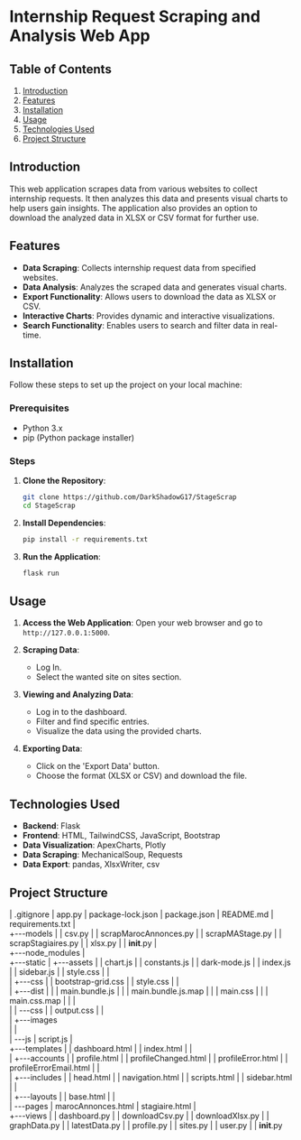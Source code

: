 # Internship Request Scraping and Analysis Web App

## Table of Contents
1. [Introduction](#introduction)
2. [Features](#features)
3. [Installation](#installation)
4. [Usage](#usage)
5. [Technologies Used](#technologies-used)
6. [Project Structure](#project-structure)

## Introduction
This web application scrapes data from various websites to collect internship requests. It then analyzes this data and presents visual charts to help users gain insights. The application also provides an option to download the analyzed data in XLSX or CSV format for further use.

## Features
- **Data Scraping**: Collects internship request data from specified websites.
- **Data Analysis**: Analyzes the scraped data and generates visual charts.
- **Export Functionality**: Allows users to download the data as XLSX or CSV.
- **Interactive Charts**: Provides dynamic and interactive visualizations.
- **Search Functionality**: Enables users to search and filter data in real-time.

## Installation
Follow these steps to set up the project on your local machine:

### Prerequisites
- Python 3.x
- pip (Python package installer)

### Steps
1. **Clone the Repository**:
    ```bash
    git clone https://github.com/DarkShadowG17/StageScrap
    cd StageScrap
    ```

2. **Install Dependencies**:
    ```bash
    pip install -r requirements.txt
    ```

3. **Run the Application**:
    ```bash
    flask run
    ```

## Usage
1. **Access the Web Application**:
    Open your web browser and go to `http://127.0.0.1:5000`.

2. **Scraping Data**:
    - Log In.
    - Select the wanted site on sites section.

3. **Viewing and Analyzing Data**:
    - Log in to the dashboard.
    - Filter and find specific entries.
    - Visualize the data using the provided charts.

4. **Exporting Data**:
    - Click on the 'Export Data' button.
    - Choose the format (XLSX or CSV) and download the file.

## Technologies Used
- **Backend**: Flask
- **Frontend**: HTML, TailwindCSS, JavaScript, Bootstrap
- **Data Visualization**: ApexCharts, Plotly
- **Data Scraping**: MechanicalSoup, Requests
- **Data Export**: pandas, XlsxWriter, csv

## Project Structure
|   .gitignore
|   app.py
|   package-lock.json
|   package.json
|   README.md
|   requirements.txt
|     
+---models
|   |   csv.py
|   |   scrapMarocAnnonces.py
|   |   scrapMAStage.py
|   |   scrapStagiaires.py
|   |   xlsx.py
|   |   __init__.py
|        
+---node_modules
|                            
+---static
|   +---assets
|   |       chart.js
|   |       constants.js
|   |       dark-mode.js
|   |       index.js
|   |       sidebar.js
|   |       style.css
|   |       
|   +---css
|   |       bootstrap-grid.css
|   |       style.css
|   |       
|   +---dist
|   |   |   main.bundle.js
|   |   |   main.bundle.js.map
|   |   |   main.css
|   |   |   main.css.map
|   |   |   
|   |   \---css
|   |           output.css
|   |           
|   +---images      
|   |       
|   \---js
|           script.js
|           
+---templates
|   |   dashboard.html
|   |   index.html
|   |   
|   +---accounts
|   |       profile.html
|   |       profileChanged.html
|   |       profileError.html
|   |       profileErrorEmail.html
|   |       
|   +---includes
|   |       head.html
|   |       navigation.html
|   |       scripts.html
|   |       sidebar.html
|   |       
|   +---layouts
|   |       base.html
|   |       
|   \---pages
|           marocAnnonces.html
|           stagiaire.html
|           
+---views
|   |   dashboard.py
|   |   downloadCsv.py
|   |   downloadXlsx.py
|   |   graphData.py
|   |   latestData.py
|   |   profile.py
|   |   sites.py
|   |   user.py
|   |   __init__.py
     
